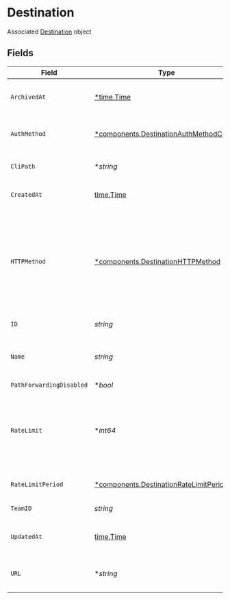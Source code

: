 # Destination

Associated [Destination](#destination-object) object


## Fields

| Field                                                                                                           | Type                                                                                                            | Required                                                                                                        | Description                                                                                                     |
| --------------------------------------------------------------------------------------------------------------- | --------------------------------------------------------------------------------------------------------------- | --------------------------------------------------------------------------------------------------------------- | --------------------------------------------------------------------------------------------------------------- |
| `ArchivedAt`                                                                                                    | [*time.Time](https://pkg.go.dev/time#Time)                                                                      | :heavy_minus_sign:                                                                                              | Date the destination was archived                                                                               |
| `AuthMethod`                                                                                                    | [*components.DestinationAuthMethodConfig](../../models/components/destinationauthmethodconfig.md)               | :heavy_minus_sign:                                                                                              | Config for the destination's auth method                                                                        |
| `CliPath`                                                                                                       | **string*                                                                                                       | :heavy_minus_sign:                                                                                              | Path for the CLI destination                                                                                    |
| `CreatedAt`                                                                                                     | [time.Time](https://pkg.go.dev/time#Time)                                                                       | :heavy_check_mark:                                                                                              | Date the destination was created                                                                                |
| `HTTPMethod`                                                                                                    | [*components.DestinationHTTPMethod](../../models/components/destinationhttpmethod.md)                           | :heavy_minus_sign:                                                                                              | HTTP method used on requests sent to the destination, overrides the method used on requests sent to the source. |
| `ID`                                                                                                            | *string*                                                                                                        | :heavy_check_mark:                                                                                              | ID of the destination                                                                                           |
| `Name`                                                                                                          | *string*                                                                                                        | :heavy_check_mark:                                                                                              | A unique, human-friendly name for the destination                                                               |
| `PathForwardingDisabled`                                                                                        | **bool*                                                                                                         | :heavy_minus_sign:                                                                                              | N/A                                                                                                             |
| `RateLimit`                                                                                                     | **int64*                                                                                                        | :heavy_minus_sign:                                                                                              | Limit event attempts to receive per period. Max value is workspace plan's max attempts thoughput.               |
| `RateLimitPeriod`                                                                                               | [*components.DestinationRateLimitPeriod](../../models/components/destinationratelimitperiod.md)                 | :heavy_minus_sign:                                                                                              | Period to rate limit attempts                                                                                   |
| `TeamID`                                                                                                        | *string*                                                                                                        | :heavy_check_mark:                                                                                              | ID of the workspace                                                                                             |
| `UpdatedAt`                                                                                                     | [time.Time](https://pkg.go.dev/time#Time)                                                                       | :heavy_check_mark:                                                                                              | Date the destination was last updated                                                                           |
| `URL`                                                                                                           | **string*                                                                                                       | :heavy_minus_sign:                                                                                              | HTTP endpoint of the destination                                                                                |